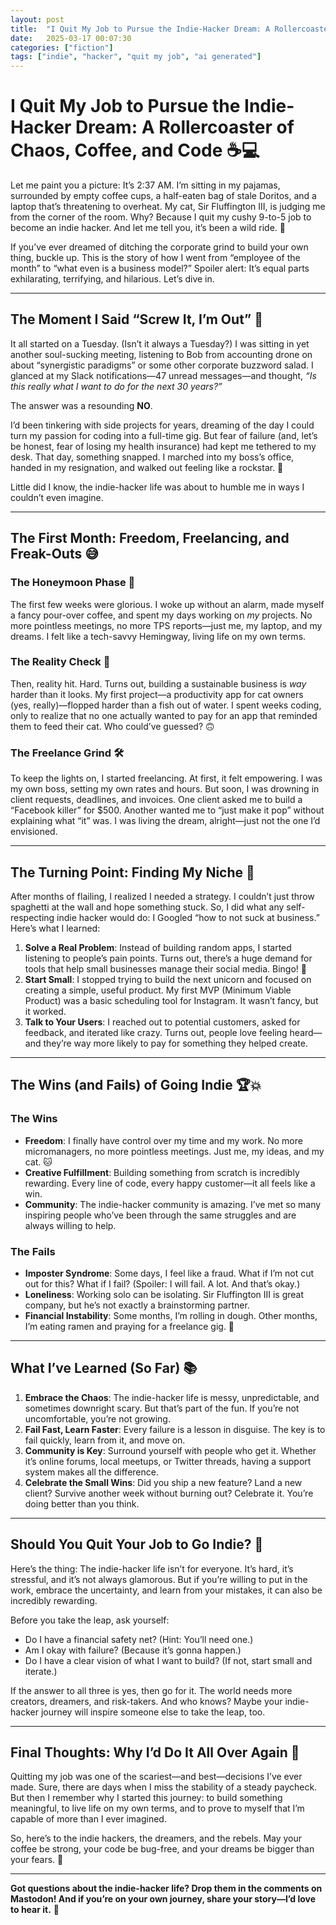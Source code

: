 ```yaml
---
layout: post
title:  "I Quit My Job to Pursue the Indie-Hacker Dream: A Rollercoaster of Chaos, Coffee, and Code ☕💻"
date:   2025-03-17 00:07:30
categories: ["fiction"]
tags: ["indie", "hacker", "quit my job", "ai generated"]
---
```


# I Quit My Job to Pursue the Indie-Hacker Dream: A Rollercoaster of Chaos, Coffee, and Code ☕💻

Let me paint you a picture: It’s 2:37 AM. I’m sitting in my pajamas, surrounded by empty coffee cups, a half-eaten bag of stale Doritos, and a laptop that’s threatening to overheat. My cat, Sir Fluffington III, is judging me from the corner of the room. Why? Because I quit my cushy 9-to-5 job to become an indie hacker. And let me tell you, it’s been a wild ride. 🎢

If you’ve ever dreamed of ditching the corporate grind to build your own thing, buckle up. This is the story of how I went from “employee of the month” to “what even is a business model?” Spoiler alert: It’s equal parts exhilarating, terrifying, and hilarious. Let’s dive in.

---

## **The Moment I Said “Screw It, I’m Out”** 🚪

It all started on a Tuesday. (Isn’t it always a Tuesday?) I was sitting in yet another soul-sucking meeting, listening to Bob from accounting drone on about “synergistic paradigms” or some other corporate buzzword salad. I glanced at my Slack notifications—47 unread messages—and thought, *“Is this really what I want to do for the next 30 years?”*

The answer was a resounding **NO**. 

I’d been tinkering with side projects for years, dreaming of the day I could turn my passion for coding into a full-time gig. But fear of failure (and, let’s be honest, fear of losing my health insurance) had kept me tethered to my desk. That day, something snapped. I marched into my boss’s office, handed in my resignation, and walked out feeling like a rockstar. 🎸

Little did I know, the indie-hacker life was about to humble me in ways I couldn’t even imagine.

---

## **The First Month: Freedom, Freelancing, and Freak-Outs** 😅

### **The Honeymoon Phase** 🌴
The first few weeks were glorious. I woke up without an alarm, made myself a fancy pour-over coffee, and spent my days working on *my* projects. No more pointless meetings, no more TPS reports—just me, my laptop, and my dreams. I felt like a tech-savvy Hemingway, living life on my own terms.

### **The Reality Check** 💸
Then, reality hit. Hard. Turns out, building a sustainable business is *way* harder than it looks. My first project—a productivity app for cat owners (yes, really)—flopped harder than a fish out of water. I spent weeks coding, only to realize that no one actually wanted to pay for an app that reminded them to feed their cat. Who could’ve guessed? 🙃

### **The Freelance Grind** 🛠️
To keep the lights on, I started freelancing. At first, it felt empowering. I was my own boss, setting my own rates and hours. But soon, I was drowning in client requests, deadlines, and invoices. One client asked me to build a “Facebook killer” for $500. Another wanted me to “just make it pop” without explaining what “it” was. I was living the dream, alright—just not the one I’d envisioned.

---

## **The Turning Point: Finding My Niche** 🎯

After months of flailing, I realized I needed a strategy. I couldn’t just throw spaghetti at the wall and hope something stuck. So, I did what any self-respecting indie hacker would do: I Googled “how to not suck at business.” Here’s what I learned:

1. **Solve a Real Problem**: Instead of building random apps, I started listening to people’s pain points. Turns out, there’s a huge demand for tools that help small businesses manage their social media. Bingo! 🎯
2. **Start Small**: I stopped trying to build the next unicorn and focused on creating a simple, useful product. My first MVP (Minimum Viable Product) was a basic scheduling tool for Instagram. It wasn’t fancy, but it worked.
3. **Talk to Your Users**: I reached out to potential customers, asked for feedback, and iterated like crazy. Turns out, people love feeling heard—and they’re way more likely to pay for something they helped create.

---

## **The Wins (and Fails) of Going Indie** 🏆💥

### **The Wins**
- **Freedom**: I finally have control over my time and my work. No more micromanagers, no more pointless meetings. Just me, my ideas, and my cat. 🐱
- **Creative Fulfillment**: Building something from scratch is incredibly rewarding. Every line of code, every happy customer—it all feels like a win.
- **Community**: The indie-hacker community is amazing. I’ve met so many inspiring people who’ve been through the same struggles and are always willing to help.

### **The Fails**
- **Imposter Syndrome**: Some days, I feel like a fraud. What if I’m not cut out for this? What if I fail? (Spoiler: I will fail. A lot. And that’s okay.)
- **Loneliness**: Working solo can be isolating. Sir Fluffington III is great company, but he’s not exactly a brainstorming partner.
- **Financial Instability**: Some months, I’m rolling in dough. Other months, I’m eating ramen and praying for a freelance gig. 🍜

---

## **What I’ve Learned (So Far)** 📚

1. **Embrace the Chaos**: The indie-hacker life is messy, unpredictable, and sometimes downright scary. But that’s part of the fun. If you’re not uncomfortable, you’re not growing.
2. **Fail Fast, Learn Faster**: Every failure is a lesson in disguise. The key is to fail quickly, learn from it, and move on.
3. **Community is Key**: Surround yourself with people who get it. Whether it’s online forums, local meetups, or Twitter threads, having a support system makes all the difference.
4. **Celebrate the Small Wins**: Did you ship a new feature? Land a new client? Survive another week without burning out? Celebrate it. You’re doing better than you think.

---

## **Should You Quit Your Job to Go Indie?** 🤔

Here’s the thing: The indie-hacker life isn’t for everyone. It’s hard, it’s stressful, and it’s not always glamorous. But if you’re willing to put in the work, embrace the uncertainty, and learn from your mistakes, it can also be incredibly rewarding.

Before you take the leap, ask yourself:
- Do I have a financial safety net? (Hint: You’ll need one.)
- Am I okay with failure? (Because it’s gonna happen.)
- Do I have a clear vision of what I want to build? (If not, start small and iterate.)

If the answer to all three is yes, then go for it. The world needs more creators, dreamers, and risk-takers. And who knows? Maybe your indie-hacker journey will inspire someone else to take the leap, too.

---

## **Final Thoughts: Why I’d Do It All Over Again** 🌟

Quitting my job was one of the scariest—and best—decisions I’ve ever made. Sure, there are days when I miss the stability of a steady paycheck. But then I remember why I started this journey: to build something meaningful, to live life on my own terms, and to prove to myself that I’m capable of more than I ever imagined.

So, here’s to the indie hackers, the dreamers, and the rebels. May your coffee be strong, your code be bug-free, and your dreams be bigger than your fears. 🚀

---

**Got questions about the indie-hacker life? Drop them in the comments on Mastodon! And if you’re on your own journey, share your story—I’d love to hear it.** 💬
